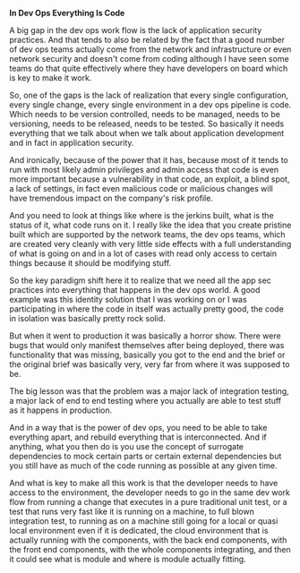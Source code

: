 **In Dev Ops Everything Is Code**

A big gap in the dev ops work flow is the lack of application security practices. And that tends to also be related by the fact that a good number of dev ops teams actually come from the network and infrastructure or even network security and doesn't come from coding although I have seen some teams do that quite effectively where they have developers on board which is key to make it work.

So, one of the gaps is the lack of realization that every single configuration, every single change, every single environment in a dev ops pipeline is code. Which needs to be version controlled, needs to be managed, needs to be versioning, needs to be released, needs to be tested. So basically it needs everything that we talk about when we talk about application development and in fact in application security.

And ironically, because of the power that it has, because most of it tends to run with most likely admin privileges and admin access that code is even more important because a vulnerability in that code, an exploit, a blind spot, a lack of settings, in fact even malicious code or malicious changes will have tremendous impact on the company's risk profile.

And you need to look at things like where is the jerkins built, what is the status of it, what code runs on it. I really like the idea that you create pristine built which are supported by the network teams, the dev ops teams, which are created very cleanly with very little side effects with a full understanding of what is going on and in a lot of cases with read only access to certain things because it should be modifying stuff.

So the key paradigm shift here it to realize that we need all the app sec practices into everything that happens in the dev ops world. A good example was this identity solution that I was working on or I was participating in where the code in itself was actually pretty good, the code in isolation was basically pretty rock solid.

But when it went to production it was basically a horror show. There were bugs that would only manifest themselves after being deployed, there was functionality that was missing, basically you got to the end and the brief or the original brief was basically very, very far from where it was supposed to be.

The big lesson was that the problem was a major lack of integration testing, a major lack of end to end testing where you actually are able to test stuff as it happens in production.

And in a way that is the power of dev ops, you need to be able to take everything apart, and rebuild everything that is interconnected. And if anything, what you then do is you use the concept of surrogate dependencies to mock certain parts or certain external dependencies but you still have as much of the code running as possible at any given time.

And what is key to make all this work is that the developer needs to have access to the environment, the developer needs to go in the same dev work flow from running a change that executes in a pure traditional unit test, or a test that runs very fast like it is running on a machine, to full blown integration test, to running as on a machine still going for a local or quasi local environment even if it is dedicated, the cloud environment that is actually running with the components, with the back end components, with the front end components, with the whole components integrating, and then it could see what is module and where is module actually fitting.

